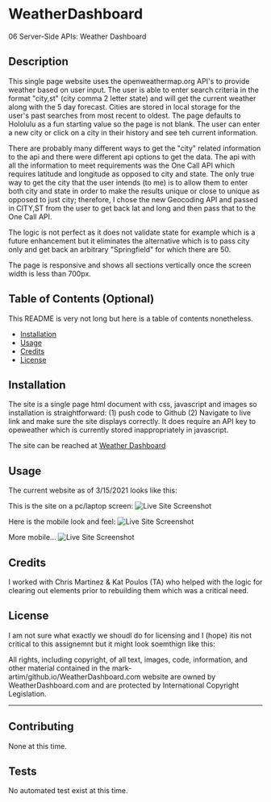 # WeatherDashboard
06 Server-Side APIs: Weather Dashboard

## Description 

This single page website uses the openweathermap.org API's to provide weather based on user input. The user is able to enter search criteria in the format "city,st" (city comma 2 letter state) and will get the current weather along with the 5 day forecast. Cities are stored in local storage for the user's past searches from most recent to oldest. The page defaults to Hololulu as a fun starting value so the page is not blank. The user can enter a new city or click on a city in their history and see teh current information.

There are probably many different ways to get the "city" related information to the api and there were different api options to get the data. The api with all the information to meet requirements was the One Call API which requires latitude and longitude as opposed to city and state. The only true way to get the city that the user intends (to me) is to allow them to enter both city and state in order to make the results unique or close to unique as opposed to just city; therefore, I chose the new Geocoding API and passed in CITY,ST from the user to get back lat and long and then pass that to the One Call API.

The logic is not perfect as it does not validate state for example which is a future enhancement but it eliminates the alternative which is to pass city only and get back an arbitrary "Springfield" for which there are 50.

The page is responsive and shows all sections vertically once the screen width is less than 700px. 

## Table of Contents (Optional)

This README is very not long but here is a table of contents nonetheless.

* [Installation](#installation)
* [Usage](#usage)
* [Credits](#credits)
* [License](#license)


## Installation

The site is a single page html document with css, javascript and images so installation is straightforward: (1) push code to Github (2) Navigate to live link and make sure the site displays correctly. It does require an API key to opeweather which is currently stored inappropriately in javascript.

The site can be reached at [Weather Dashboard](https://mark-artim.github.io/WeatherDashboard/) 

## Usage 

The current website as of 3/15/2021 looks like this:

This is the site on a pc/laptop screen:
![Live Site Screenshot](/assets/images/ScreenshotPC.jpeg)

Here is the mobile look and feel:
![Live Site Screenshot](/assets/images/mobile_screenshot1.jpeg)

More mobile...
![Live Site Screenshot](/assets/images/mobile_screenshot2.jpeg)


## Credits

I worked with Chris Martinez & Kat Poulos (TA) who helped with the logic for clearing out elements prior to rebuilding them which was a critical need.

## License

I am not sure what exactly we shoudl do for licensing and I (hope) itis not critical to this assignemnt but it might look soemthign like this:

All rights, including copyright, of all text, images, code, information, and other material contained in the mark-artim/github.io/WeatherDashboard.com website are owned by WeatherDashboard.com and are protected by International Copyright Legislation.

---

## Contributing

None at this time.

## Tests

No automated test exist at this time.
